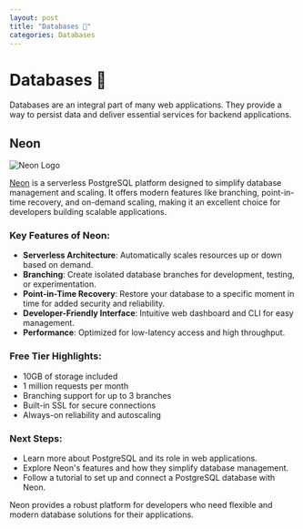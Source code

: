 ```yaml
---
layout: post
title: "Databases 📖"
categories: Databases
---
```


# Databases 📖

Databases are an integral part of many web applications. They provide a way to persist data and deliver essential services for backend applications.

## Neon

![Neon Logo](https://neon.tech/logo.png)

[Neon](https://neon.tech/) is a serverless PostgreSQL platform designed to simplify database management and scaling. It offers modern features like branching, point-in-time recovery, and on-demand scaling, making it an excellent choice for developers building scalable applications.

### Key Features of Neon:

- **Serverless Architecture**: Automatically scales resources up or down based on demand.
- **Branching**: Create isolated database branches for development, testing, or experimentation.
- **Point-in-Time Recovery**: Restore your database to a specific moment in time for added security and reliability.
- **Developer-Friendly Interface**: Intuitive web dashboard and CLI for easy management.
- **Performance**: Optimized for low-latency access and high throughput.

### Free Tier Highlights:

- 10GB of storage included
- 1 million requests per month
- Branching support for up to 3 branches
- Built-in SSL for secure connections
- Always-on reliability and autoscaling

### Next Steps:

- Learn more about PostgreSQL and its role in web applications.
- Explore Neon's features and how they simplify database management.
- Follow a tutorial to set up and connect a PostgreSQL database with Neon.

Neon provides a robust platform for developers who need flexible and modern database solutions for their applications.
